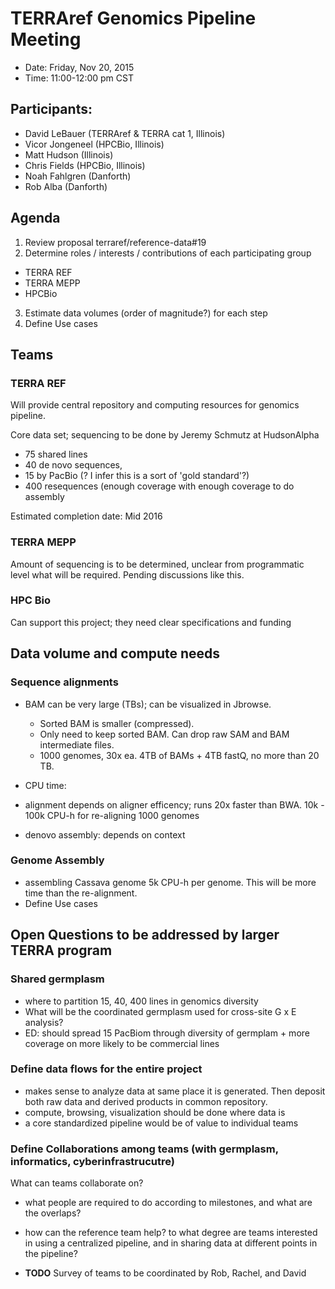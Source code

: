 # TERRAref Genomics Pipeline Meeting

* Date: Friday, Nov 20, 2015
* Time: 11:00-12:00 pm CST

## Participants:

* David LeBauer (TERRAref & TERRA cat 1, Illinois)
* Vicor Jongeneel (HPCBio, Illinois)
* Matt Hudson (Illinois)
* Chris Fields (HPCBio, Illinois)
* Noah Fahlgren (Danforth)
* Rob Alba (Danforth)

## Agenda

1. Review proposal terraref/reference-data#19
2. Determine roles / interests / contributions of each participating group
  *  TERRA REF
  *  TERRA MEPP
  *  HPCBio
3. Estimate data volumes (order of magnitude?) for each step
4. Define Use cases

## Teams

### TERRA REF

Will provide central repository and computing resources for genomics pipeline.

Core data set; sequencing to be done by Jeremy Schmutz at HudsonAlpha 

* 75 shared lines
* 40 de novo sequences, 
 * 15 by PacBio (? I infer this is a sort of 'gold standard'?)
* 400 resequences  (enough coverage with enough coverage to do assembly 

Estimated completion date: Mid 2016


### TERRA MEPP 


Amount of sequencing is to be determined, unclear from programmatic level what will be required. Pending discussions like this.


### HPC Bio

Can support this project; they need clear specifications and funding 

## Data volume and compute needs

### Sequence alignments

* BAM can be very large (TBs); can be visualized in Jbrowse. 
  * Sorted BAM is smaller (compressed). 
  * Only need to keep sorted BAM. Can drop raw SAM and BAM intermediate files. 
  * 1000 genomes, 30x ea. 4TB of BAMs + 4TB fastQ, no more than 20 TB. 

* CPU time: 
 * alignment depends on aligner efficency; runs 20x faster than BWA. 10k - 100k CPU-h for re-aligning 1000 genomes
 * denovo assembly: depends on context

### Genome Assembly

* assembling Cassava genome 5k CPU-h per genome. This will be more time than the re-alignment. 
* Define Use cases

## Open Questions to be addressed by larger TERRA program

### Shared germplasm

* where to partition 15, 40, 400 lines in genomics diversity
* What will be the coordinated germplasm used for cross-site G x E analysis?
* ED: should spread 15 PacBiom through diversity of germplam + more coverage on more likely to be commercial lines


### Define data flows for the entire project

* makes sense to analyze data at same place it is generated. Then deposit both raw data and derived products in common repository.
* compute, browsing, visualization should be done where data is
* a core standardized pipeline would be of value to individual teams  


### Define Collaborations among teams (with germplasm, informatics, cyberinfrastrucutre)

What can teams collaborate on?
 * what people are required to do according to milestones, and what are the overlaps?
 * how can the reference team help? to what degree are teams interested in using a centralized pipeline, and in sharing data at different points in the pipeline?

* **TODO** Survey of teams to be coordinated by Rob, Rachel, and David

